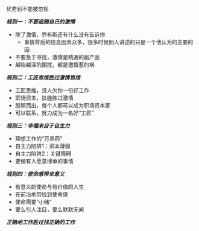优秀到不能被忽视

***规则一：不要追随自己的激情***
   * 除了激情，乔布斯还有什么没有告诉你
      * 事情背后的信息因素众多，很多时候别人讲述的只是一个他认为的主要的因
   * 不要急于寻找，激情是精通的副产品
   * 越陷越深的困扰，都是激情惹的祸

***规则二：工匠思维胜过激情思维***
   * 工匠思维，没人欠你一份好工作
   * 职场资本，技能胜过激情
   * 脱颖而出，每个人都可以成为职场资本家
   * 可以联系，努力成为一名好“工匠”

***规则三：幸福来自于自主力***
   * 理想工作的“万灵药”
   * 自主力陷阱1：资本薄弱
   * 自主力陷阱2：关键障碍
   * 要做有人愿意埋单的事情

***规则四：使命感带来意义***
   * 有意义的使命与有价值的人生
   * 在前沿地带找到使命感
   * 使命需要“小赌”
   * 要么引人注目，要么默默无闻

***正确地工作胜过找正确的工作***